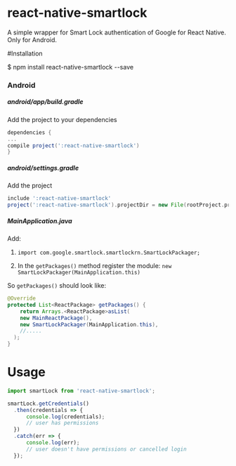 # react-native-smartlock

A simple wrapper for Smart Lock authentication of Google for React Native. Only for Android.

#Installation

$ npm install react-native-smartlock --save

### <a id="installation_android"> Android

##### **android/app/build.gradle**
Add the project to your dependencies
```gradle
dependencies {
...
compile project(':react-native-smartlock')
}
```

##### **android/settings.gradle**

Add the project

```gradle
include ':react-native-smartlock'
project(':react-native-smartlock').projectDir = new File(rootProject.projectDir, '../node_modules/react-native-smartlock/android')
```

##### **MainApplication.java**
Add:


1. `import com.google.smartlock.smartlockrn.SmartLockPackager;`

2.  In the `getPackages()` method register the module:
`new SmartLockPackager(MainApplication.this)`

So `getPackages()` should look like:

```java
@Override
protected List<ReactPackage> getPackages() {
    return Arrays.<ReactPackage>asList(
    new MainReactPackage(),
    new SmartLockPackager(MainApplication.this),
    //.....
  );
}
```

# Usage

```javascript
import smartLock from 'react-native-smartlock';
```

```javascript
smartLock.getCredentials()
  .then(credentials => {
      console.log(credentials);
      // user has permissions
  })
  .catch(err => {
      console.log(err);
      // user doesn't have permissions or cancelled login
  });

```


